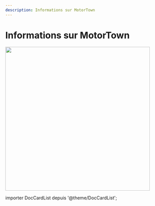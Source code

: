 ```yaml
---
description: Informations sur MotorTown
---
```


# Informations sur MotorTown

<div class="flex-vcenter mb-1">
<img src="https://cdn.cloudflare.steamstatic.com/steam/apps/1369670/header.jpg" width="450px"/>
</div>

importer DocCardList depuis '@theme/DocCardList';

<DocCardList />

